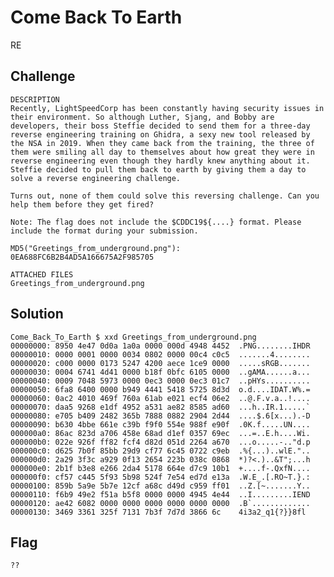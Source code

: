 # Come Back To Earth
RE

## Challenge 

	DESCRIPTION
	Recently, LightSpeedCorp has been constantly having security issues in their environment. So although Luther, Sjang, and Bobby are developers, their boss Steffie decided to send them for a three-day reverse engineering training on Ghidra, a sexy new tool released by the NSA in 2019. When they came back from the training, the three of them were smiling all day to themselves about how great they were in reverse engineering even though they hardly knew anything about it. Steffie decided to pull them back to earth by giving them a day to solve a reverse engineering challenge.

	Turns out, none of them could solve this reversing challenge. Can you help them before they get fired?

	Note: The flag does not include the $CDDC19${....} format. Please include the format during your submission.

	MD5("Greetings_from_underground.png"): 0EA688FC6B2B4AD5A166675A2F985705

	ATTACHED FILES
	Greetings_from_underground.png

## Solution

	Come_Back_To_Earth $ xxd Greetings_from_underground.png 
	00000000: 8950 4e47 0d0a 1a0a 0000 000d 4948 4452  .PNG........IHDR
	00000010: 0000 0001 0000 0034 0802 0000 00c4 c0c5  .......4........
	00000020: c000 0000 0173 5247 4200 aece 1ce9 0000  .....sRGB.......
	00000030: 0004 6741 4d41 0000 b18f 0bfc 6105 0000  ..gAMA......a...
	00000040: 0009 7048 5973 0000 0ec3 0000 0ec3 01c7  ..pHYs..........
	00000050: 6fa8 6400 0000 b949 4441 5418 5725 8d3d  o.d....IDAT.W%.=
	00000060: 0ac2 4010 469f 760a 61ab e021 ecf4 06e2  ..@.F.v.a..!....
	00000070: daa5 9268 e1df 4952 a531 ae82 8585 ad60  ...h..IR.1.....`
	00000080: e705 b409 2482 365b 7888 0882 2904 2d44  ....$.6[x...).-D
	00000090: b630 4bbe 661e c39b f9f0 554e 988f e90f  .0K.f.....UN....
	000000a0: 86ac 823d a706 458e 68ad d1ef 0357 69ec  ...=..E.h....Wi.
	000000b0: 022e 926f ff82 fcf4 d82d 051d 2264 a670  ...o.....-.."d.p
	000000c0: d625 7b0f 85bb 29d9 cf77 6c45 0722 c9eb  .%{...)..wlE."..
	000000d0: 2a29 3f3c a929 0f13 2654 223b 038c 0868  *)?<.)..&T";...h
	000000e0: 2b1f b3e8 e266 2da4 5178 664e d7c9 10b1  +....f-.QxfN....
	000000f0: cf57 c445 5f93 5b98 524f 7e54 ed7d e13a  .W.E_.[.RO~T.}.:
	00000100: 859b 5a9e 5b7e 12cf a68c d49d c959 ff01  ..Z.[~.......Y..
	00000110: f6b9 49e2 f51a b5f8 0000 0000 4945 4e44  ..I.........IEND
	00000120: ae42 6082 0000 0000 0000 0000 0000 0000  .B`.............
	00000130: 3469 3361 325f 7131 7b3f 7d7d 3866 6c    4i3a2_q1{?}}8fl

## Flag

	??